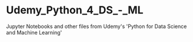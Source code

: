 # Udemy_Python_4_DS_-_ML
Jupyter Notebooks and other files from Udemy's 'Python for Data Science and Machine Learning'
